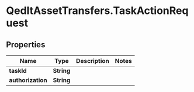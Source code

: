 # QedItAssetTransfers.TaskActionRequest

## Properties
Name | Type | Description | Notes
------------ | ------------- | ------------- | -------------
**taskId** | **String** |  | 
**authorization** | **String** |  | 


